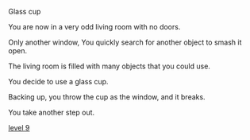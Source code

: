 Glass cup

You are now in a very odd living room with no doors.

Only another window, You quickly search for another object to smash it open.

The living room is filled with many objects that you could use.

You decide to use a glass cup.

Backing up, you throw the cup as the window, and it breaks.

You take another step out.

[level 9](carkeys.md)
